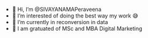 - 👋 Hi, I’m @SIVAYANAMAPeraveena
- 👀 I’m interested of doing the best way my work 😅
- 🌱 I’m currently in reconversion in data
- 📕 I am gratuated of MSc and MBA Digital Marketing

<!---
SIVAYANAMAPeraveena/SIVAYANAMAPeraveena is a ✨ special ✨ repository because its `README.md` (this file) appears on your GitHub profile.
You can click the Preview link to take a look at your changes.
--->
